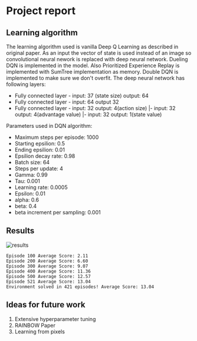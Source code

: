 # Project report

## Learning algorithm

The learning algorithm used is vanilla Deep Q Learning as described in original paper. As an input the vector of state is used instead of an image so convolutional neural nework is replaced with deep neural network. Dueling DQN is implemented in the model. Also Prioritized Experience Replay is implemented with SumTree implementation as memory. Double DQN is implemented to make sure we don't overfit. The deep neural network has following layers:

- Fully connected layer - input: 37 (state size) output: 64
- Fully connected layer - input: 64 output 32
- Fully connected layer - input: 32 output: 4(action size)
                        |- input: 32 output: 4(advantage value)
                        |- input: 32 output: 1(state value)

Parameters used in DQN algorithm:

- Maximum steps per episode: 1000
- Starting epsilion: 0.5
- Ending epsilion: 0.01
- Epsilion decay rate: 0.98
- Batch size: 64
- Steps per update: 4
- Gamma: 0.99
- Tau: 0.001
- Learning rate: 0.0005
- Epsilon: 0.01
- alpha: 0.6
- beta: 0.4
- beta increment per sampling: 0.001

## Results

![results](images/plot.png)

```
Episode 100	Average Score: 2.11
Episode 200	Average Score: 6.60
Episode 300	Average Score: 9.07
Episode 400	Average Score: 11.36
Episode 500	Average Score: 12.57
Episode 521	Average Score: 13.04
Environment solved in 421 episodes!	Average Score: 13.04
```


## Ideas for future work

1. Extensive hyperparameter tuning
2. RAINBOW Paper
3. Learning from pixels